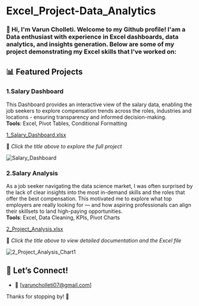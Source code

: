 # Excel_Project-Data_Analytics
 ### 👋 Hi, I'm Varun Cholleti. Welcome to my Github profile! I'am a Data enthusiast with experience in Excel dashboards, data analytics, and insights generation. Below are some of my project demonstrating my Excel skills that I've worked on:   
 
## 📊 Featured Projects 

### 1.Salary Dashboard   
This Dashboard provides an interactive view of the salary data, enabling the job seekers to explore compensation trends across the roles, industries and locations - ensuring transparency and informed decision-making.  
**Tools**: Excel, Pivot Tables, Conditional Formatting   

[1_Salary_Dashboard.xlsx](https://github.com/user-attachments/files/19785837/1_Salary_Dashboard.xlsx)

📌 *Click the title above to explore the full project*


![_Salary_Dashboard_](https://github.com/user-attachments/assets/f7273651-a969-4eec-b445-8893066c86cb)

### 2.Salary Analysis
As a job seeker navigating the data science market, I was often surprised by the lack of clear insights into the most in-demand skills and the roles that offer the best compensation. This motivated me to explore what top employers are really looking for — and how aspiring professionals can align their skillsets to land high-paying opportunities.   
**Tools**: Excel, Data Cleaning, KPIs, Pivot Charts   

[2_Project_Analysis.xlsx](https://github.com/user-attachments/files/19785877/2_Project_Analysis.xlsx)   


📌 *Click the title above to view detailed documentation and the Excel file*


![2_Project_Analysis_Chart1](https://github.com/user-attachments/assets/b210ce64-f86d-40e9-bead-7c12fe9e9d54)   


## 🤝 Let’s Connect!

- 📧 [varuncholleti07@gmail.com]

Thanks for stopping by! 🚀

